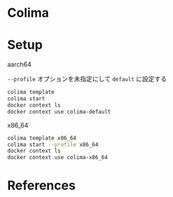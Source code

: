 # Colima

# Setup

aarch64

`--profile` オプションを未指定にして `default` に設定する

```sh
colima template
colima start
docker context ls
docker context use colima-default
```

x86_64

```sh
colima template x86_64
colima start --profile x86_64
docker context ls
docker context use colima-x86_64
```

# References
